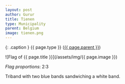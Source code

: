```yaml
---
layout: post
author: Gurur
title: Tienen
type: Municipality
parent: Belgium
image: tienen.png
---
```

{: .caption }
{{ page.type }} ([{{ page.parent }}](/2019/03/14/belgium.html))

![Flag of {{ page.title }}](/assets/img/{{ page.image }})

*Flag proportions*: 2:3

Triband with two blue bands sandwiching a white band.